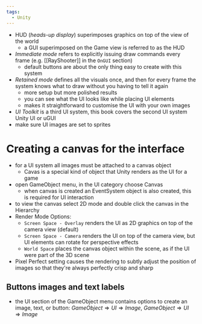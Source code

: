 ```yaml
---
tags:
  - Unity
---
```

- HUD (*heads-up display*) superimposes graphics on top of the view of the world
	- a GUI superimposed on the Game view is referred to as the HUD
- *Immediate mode* refers to explicitly issuing draw commands every frame (e.g. [[RayShooter]] in the `OnGUI` section)
	- default buttons are about the only thing easy to create with this system
- *Retained mode* defines all the visuals once, and then for every frame the system knows what to draw without you having to tell it again
	- more setup but more polished results
	- you can see what the UI looks like while placing UI elements
	- makes it straightforward to customise the UI with your own images
- *UI Toolkit* is a third UI system, this book covers the second UI system Unity UI or uGUI
- make sure UI images are set to sprites
# Creating a canvas for the interface
- for a UI system all images must be attached to a canvas object
	- Cavas is a special kind of object that Unity renders as the UI for a game
- open GameObject menu, in the UI category choose Canvas
	- when canvas is created an EventSystem object is also created, this is required for UI interaction
- to view the canvas select 2D mode and double click the canvas in the Hierarchy 
- Render Mode Options:
	- `Screen Space - Overlay` renders the UI as 2D graphics on top of the camera view (default)
	- `Screen Space - Camera` renders the UI on top of the camera view, but UI elements can rotate for perspective effects
	- `World Space` places the canvas object within the scene, as if the UI were part of the 3D scene
- Pixel Perfect setting causes the rendering to subtly adjust the position of images so that they're always perfectly crisp and sharp
## Buttons images and text labels
- the UI section of the GameObject menu contains options to create an image, text, or button: $GameObject \Rightarrow UI \Rightarrow Image$, $GameObject \Rightarrow UI \Rightarrow Image$